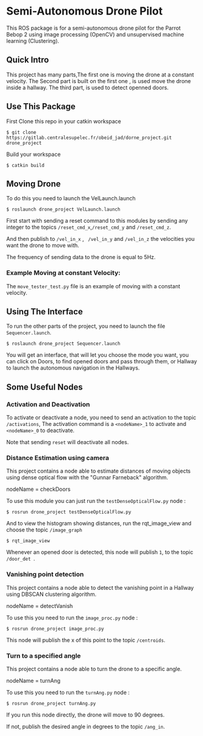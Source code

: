 # Semi-Autonomous Drone Pilot

This ROS package is for a semi-autonomous drone pilot for the Parrot Bebop 2 using image processing (OpenCV) and unsupervised machine learning (Clustering).

## Quick Intro

This project has many parts,The first one is moving the drone at a constant velocity.
The Second part is built on the first one , is used move the drone inside a hallway.
The third part, is used to detect openned doors.

## Use This Package
First Clone this repo in your catkin workspace
```
$ git clone https://gitlab.centralesupelec.fr/obeid_jad/dorne_project.git drone_project
```
Build your workspace
```
$ catkin build
```
## Moving Drone
To do this you need to launch the VelLaunch.launch 

```
$ roslaunch drone_project VelLaunch.launch
```
First start with sending a reset command to this modules by sending any integer to the topics ```/reset_cmd_x```,```/reset_cmd_y``` and ```/reset_cmd_z```.
 
And then publish to ```/vel_in_x``` , ``` /vel_in_y```  and ```/vel_in_z``` the velocities you want the drone to move with.

The frequency of sending data to the drone is equal to 5Hz.

### Example Moving at constant Velocity:
The ``` move_tester_test.py ``` file is an example of moving with a constant velocity.

## Using The Interface
To run the other parts of the project, you need to launch the file  ```Sequencer.launch```.

```
$ roslaunch drone_project Sequencer.launch
```
You will get an interface, that will let you choose the mode you want, you can click on Doors, to find opened doors and pass through them, or Hallway to launch the autonomous navigation in the Hallways.

## Some Useful Nodes

### Activation and Deactivation

To activate or deactivate a node, you need to send an activation to the topic ```/activations```, The activation command is a ```<nodeName>_1``` to activate and ```<nodeName>_0``` to deactivate.

Note that sending ```reset``` will deactivate all nodes.

### Distance Estimation using camera
This project contains a node able to estimate distances of moving objects using dense optical flow with the "Gunnar Farneback" algorithm.

nodeName = checkDoors

To use this module you can just run the ```testDenseOpticalFlow.py``` node :

```
$ rosrun drone_project testDenseOpticalFlow.py
```
And to view the histogram showing distances, run the rqt_image_view and choose the topic ```/image_graph```
```
$ rqt_image_view
```
Whenever an opened door is detected, this node will publish ```1```, to the topic ```/door_det ```.

### Vanishing point detection

This project contains a node able to detect the vanishing point in a Hallway using DBSCAN clustering algorithm.

nodeName = detectVanish

To use this you need to run the ```image_proc.py``` node :

```
$ rosrun drone_project image_proc.py
```

This node will publish the x of this point to the topic ```/centroids```.

### Turn to a specified angle

This project contains a node able to turn the drone to a specific angle.

nodeName = turnAng

To use this you need to run the ```turnAng.py``` node :

```
$ rosrun drone_project turnAng.py
```

If you run this node directly, the drone will move to 90 degrees.

If not, publish the desired angle in degrees to the topic ```/ang_in```.


